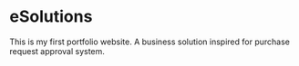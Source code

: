 # eSolutions

This is my first portfolio website. A business solution inspired for purchase request approval system.

